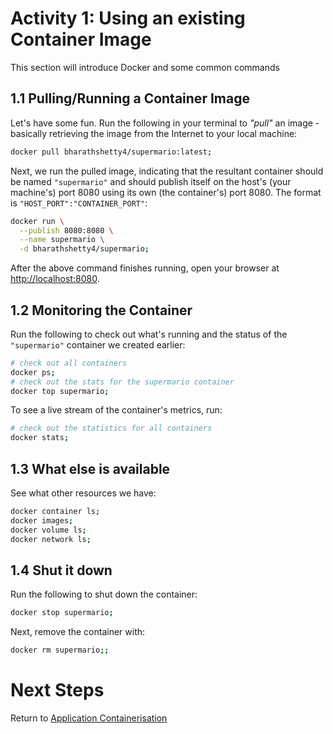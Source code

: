 # Activity 1: Using an existing Container Image
This section will introduce Docker and some common commands

## 1.1 Pulling/Running a Container Image
Let's have some fun. Run the following in your terminal to *"pull"* an image - basically retrieving the image from the Internet to your local machine:

```bash
docker pull bharathshetty4/supermario:latest;
```

Next, we run the pulled image, indicating that the resultant container should be named `"supermario"` and should publish itself on the host's (your machine's) port 8080 using its own (the container's) port 8080. The format is `"HOST_PORT":"CONTAINER_PORT"`:

```bash
docker run \
  --publish 8080:8080 \
  --name supermario \
  -d bharathshetty4/supermario;
```

After the above command finishes running, open your browser at [http://localhost:8080](http://localhost:8080).

## 1.2 Monitoring the Container
Run the following to check out what's running and the status of the `"supermario"` container we created earlier:

```bash
# check out all containers
docker ps;
# check out the stats for the supermario container
docker top supermario;
```

To see a live stream of the container's metrics, run:

```bash
# check out the statistics for all containers
docker stats;
```

## 1.3 What else is available
See what other resources we have:

```bash
docker container ls;
docker images;
docker volume ls;
docker network ls;
```

## 1.4 Shut it down
Run the following to shut down the container:

```bash
docker stop supermario;
```

Next, remove the container with:

```bash
docker rm supermario;;
```

# Next Steps
Return to [Application Containerisation](./README.md)
